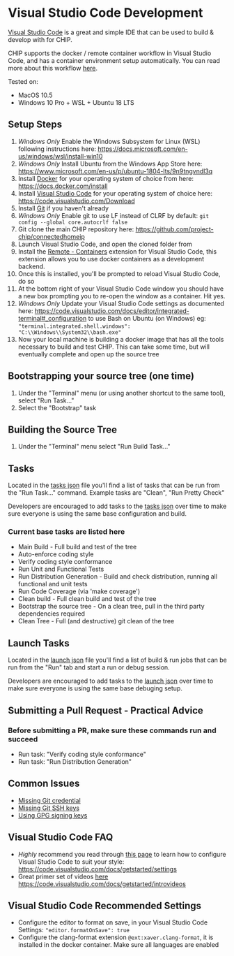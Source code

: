 # Visual Studio Code Development

[Visual Studio Code](https://code.visualstudio.com/) is a great and simple IDE that can be used to build & develop with for CHIP. 

CHIP supports the docker / remote container workflow in Visual Studio Code, and has a container environment setup automatically. You can read more about this workflow [here](https://code.visualstudio.com/docs/remote/containers).

Tested on:
* MacOS 10.5
* Windows 10 Pro + WSL + Ubuntu 18 LTS

## Setup Steps

1. *Windows Only* Enable the Windows Subsystem for Linux (WSL) following instructions here: <https://docs.microsoft.com/en-us/windows/wsl/install-win10>
1. *Windows Only* Install Ubuntu from the Windows App Store here: <https://www.microsoft.com/en-us/p/ubuntu-1804-lts/9n9tngvndl3q>
1. Install [Docker](https://www.docker.com/) for your operating system of choice from here: <https://docs.docker.com/install>
1. Install [Visual Studio Code](https://code.visualstudio.com/) for your operating system of choice here: <https://code.visualstudio.com/Download>
1. Install [Git](https://git-scm.com/) if you haven't already
1. *Windows Only* Enable git to use LF instead of CLRF by default: `git config --global core.autocrlf false`
1. Git clone the main CHIP repository here: <https://github.com/project-chip/connectedhomeip>
1. Launch Visual Studio Code, and open the cloned folder from
1. Install the [Remote - Containers](https://marketplace.visualstudio.com/items?itemName=ms-vscode-remote.remote-containers) extension for Visual Studio Code, this extension allows you to use docker containers as a development backend.
1. Once this is installed, you'll be prompted to reload Visual Studio Code, do so
1. At the bottom right of your Visual Studio Code window you should have a new box prompting you to re-open the window as a container. Hit yes.
1.  *Windows Only* Update your Visual Studio Code settings as documented here: https://code.visualstudio.com/docs/editor/integrated-terminal#_configuration to use Bash on Ubuntu (on Windows) eg:
`"terminal.integrated.shell.windows": "C:\\Windows\\System32\\bash.exe"`
1. Now your local machine is building a docker image that has all the tools necessary to build and test CHIP. This can take some time, but will eventually complete and open up the source tree

## Bootstrapping your source tree (one time)
1. Under the "Terminal" menu (or using another shortcut to the same tool), select "Run Task..."
1. Select the "Bootstrap" task

## Building the Source Tree
1. Under the "Terminal" menu select "Run Build Task..."

## Tasks

Located in the [tasks json](../.vscode/tasks.json) file you'll find a list of tasks that can be run from the "Run Task..." command.
Example tasks are "Clean", "Run Pretty Check"

Developers are encouraged to add tasks to the [tasks json](../.vscode/tasks.json) over time to make sure everyone is using the same base configuration and build. 

### Current base tasks are listed here
* Main Build - Full build and test of the tree
* Auto-enforce coding style
* Verify coding style conformance
* Run Unit and Functional Tests
* Run Distribution Generation - Build and check distribution, running all functional and unit tests
* Run Code Coverage (via 'make coverage')
* Clean build - Full clean build and test of the tree
* Bootstrap the source tree - On a clean tree, pull in the third party dependencies required
* Clean Tree - Full (and destructive) git clean of the tree

## Launch Tasks

Located in the [launch json](../.vscode/launch.json) file you'll find a list of build & run jobs that can be run from the "Run" tab and start a run or debug session.

Developers are encouraged to add tasks to the [launch json](../.vscode/launch.json) over time to make sure everyone is using the same base debuging setup. 

## Submitting a Pull Request - Practical Advice

### Before submitting a PR, make sure these commands run and succeed
* Run task: "Verify coding style conformance"
* Run task: "Run Distribution Generation"

## Common Issues
* [Missing Git credential](https://code.visualstudio.com/docs/remote/containers#_sharing-git-credentials-with-your-container)
* [Missing Git SSH keys](https://code.visualstudio.com/docs/remote/containers#_sharing-git-credentials-with-your-container)
* [Using GPG signing keys](https://github.com/microsoft/vscode-remote-release/issues/72)

## Visual Studio Code FAQ

* *Highly* recommend you read through [this page](https://code.visualstudio.com/docs/getstarted/settings) to learn how to configure Visual Studio Code to suit your style: <https://code.visualstudio.com/docs/getstarted/settings>
* Great primer set of videos [here](https://code.visualstudio.com/docs/getstarted/introvideos) <https://code.visualstudio.com/docs/getstarted/introvideos>

## Visual Studio Code Recommended Settings

* Configure the editor to format on save, in your Visual Studio Code Settings: `"editor.formatOnSave": true`
* Configure the clang-format extension `@ext:xaver.clang-format`, it is installed in the docker container. Make sure all languages are enabled

